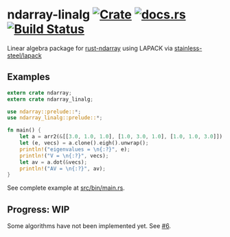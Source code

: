 ndarray-linalg [![Crate](http://meritbadge.herokuapp.com/ndarray-linalg)](https://crates.io/crates/ndarray-linalg) [![docs.rs](https://docs.rs/ndarray-linalg/badge.svg)](https://docs.rs/ndarray-linalg) [![Build Status](https://travis-ci.org/termoshtt/ndarray-linalg.svg?branch=master)](https://travis-ci.org/termoshtt/ndarray-linalg)
===============
Linear algebra package for [rust-ndarray](https://github.com/bluss/rust-ndarray) using LAPACK via [stainless-steel/lapack](https://github.com/stainless-steel/lapack)

Examples
---------

```rust
extern crate ndarray;
extern crate ndarray_linalg;

use ndarray::prelude::*;
use ndarray_linalg::prelude::*;

fn main() {
    let a = arr2(&[[3.0, 1.0, 1.0], [1.0, 3.0, 1.0], [1.0, 1.0, 3.0]]);
    let (e, vecs) = a.clone().eigh().unwrap();
    println!("eigenvalues = \n{:?}", e);
    println!("V = \n{:?}", vecs);
    let av = a.dot(&vecs);
    println!("AV = \n{:?}", av);
}
```

See complete example at [src/bin/main.rs](src/bin/main.rs).

Progress: WIP
---------
Some algorithms have not been implemented yet. See [#6](https://github.com/termoshtt/ndarray-linalg/issues/6).
